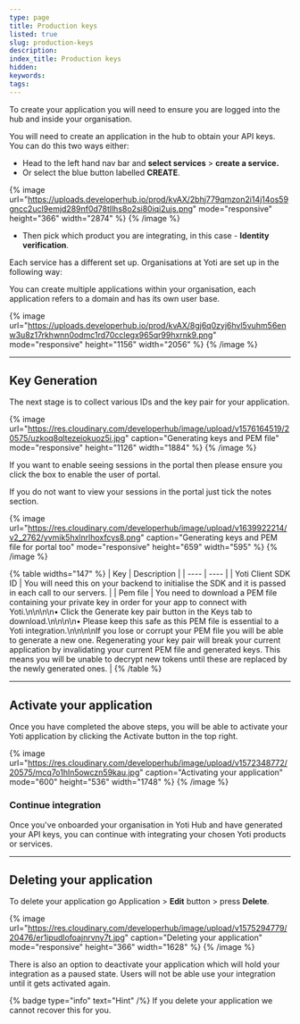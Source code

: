 ```yaml
---
type: page
title: Production keys
listed: true
slug: production-keys
description: 
index_title: Production keys
hidden: 
keywords: 
tags: 
---
```


To create your application you will need to ensure you are logged into the hub and inside your organisation.

You will need to create an application in the hub to obtain your API keys. You can do this two ways either:

- Head to the left hand nav bar and **select services** &gt; **create a service.**
- Or select the blue button labelled **CREATE**.

{% image url="https://uploads.developerhub.io/prod/kvAX/2bhj779qmzon2i14j14os59gncc2ucl9emjd289nf0d78tllhs8o2si80iqi2ujs.png" mode="responsive" height="366" width="2874" %}
{% /image %}

- Then pick which product you are integrating, in this case - **Identity verification**. 

Each service has a different set up. Organisations at Yoti are set up in the following way:

You can create multiple applications within your organisation, each application refers to a domain and has its own user base.

{% image url="https://uploads.developerhub.io/prod/kvAX/8gj6q0zyj6hvl5vuhm56enw3u8z17rkhwnn0odmc1rd70cclegx965qr99hxrnk9.png" mode="responsive" height="1156" width="2056" %}
{% /image %}

---

## Key Generation

The next stage is to collect various IDs and the key pair for your application.

{% image url="https://res.cloudinary.com/developerhub/image/upload/v1576164519/20575/uzkoq8qltezeiokuoz5i.jpg" caption="Generating keys and PEM file" mode="responsive" height="1126" width="1884" %}
{% /image %}

If you want to enable seeing sessions in the portal then please ensure you click the box to enable the user of portal.

If you do not want to view your sessions in the portal just tick the notes section.

{% image url="https://res.cloudinary.com/developerhub/image/upload/v1639922214/v2_2762/yvmik5hxlnrlhoxfcys8.png" caption="Generating keys and PEM file for portal too" mode="responsive" height="659" width="595" %}
{% /image %}

{% table widths="147" %}
| Key | Description | 
| ---- | ---- | 
| Yoti Client SDK ID | You will need this on your backend to initialise the SDK and it is passed in each call to our servers. | 
| Pem file | You need to download a PEM file containing your private key in order for your app to connect with Yoti.\n\n\n\n• Click the Generate key pair button in the Keys tab to download.\n\n\n\n• Please keep this safe as this PEM file is essential to a Yoti integration.\n\n\n\nIf you lose or corrupt your PEM file you will be able to generate a new one. Regenerating your key pair will break your current application by invalidating your current PEM file and generated keys. This means you will be unable to decrypt new tokens until these are replaced by the newly generated ones. | 
{% /table %}

---

## Activate your application

Once you have completed the above steps, you will be able to activate your Yoti application by clicking the Activate button in the top right.

{% image url="https://res.cloudinary.com/developerhub/image/upload/v1572348772/20575/mcq7o1hln5owczn59kau.jpg" caption="Activating your application" mode="600" height="536" width="1748" %}
{% /image %}

### Continue integration

Once you've onboarded your organisation in Yoti Hub and have generated your API keys, you can continue with integrating your chosen Yoti products or services.

---

## Deleting your application

To delete your application go Application &gt; **Edit** button &gt; press **Delete**. 

{% image url="https://res.cloudinary.com/developerhub/image/upload/v1575294779/20476/er1ipudlofoajnrvny7t.jpg" caption="Deleting your application" mode="responsive" height="366" width="1628" %}
{% /image %}

There is also an option to deactivate your application which will hold your integration as a paused state. Users will not be able use your integration until it gets activated again.

{% badge type="info" text="Hint" /%} If you delete your application we cannot recover this for you.